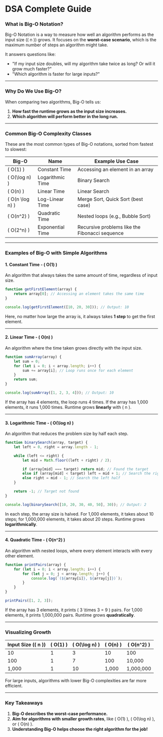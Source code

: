 # DSA Complete Guide

### What is Big-O Notation?  
Big-O Notation is a way to measure how well an algorithm performs as the input size (\( n \)) grows. It focuses on the **worst-case scenario**, which is the maximum number of steps an algorithm might take.

It answers questions like:  
- "If my input size doubles, will my algorithm take twice as long? Or will it grow much faster?"
- "Which algorithm is faster for large inputs?"

---

### Why Do We Use Big-O?  
When comparing two algorithms, Big-O tells us:  
1. **How fast the runtime grows as the input size increases.**  
2. **Which algorithm will perform better in the long run.**

---

### Common Big-O Complexity Classes  
These are the most common types of Big-O notations, sorted from fastest to slowest:

| Big-O       | Name                 | Example Use Case                         |
|-------------|----------------------|------------------------------------------|
| \( O(1) \)  | Constant Time        | Accessing an element in an array         |
| \( O(\log n) \) | Logarithmic Time | Binary Search                            |
| \( O(n) \)  | Linear Time          | Linear Search                            |
| \( O(n \log n) \) | Log-Linear Time | Merge Sort, Quick Sort (best case)       |
| \( O(n^2) \) | Quadratic Time      | Nested loops (e.g., Bubble Sort)         |
| \( O(2^n) \) | Exponential Time    | Recursive problems like the Fibonacci sequence |

---

### Examples of Big-O with Simple Algorithms  

#### 1. **Constant Time - \( O(1) \)**  
An algorithm that always takes the same amount of time, regardless of input size.  

```javascript
function getFirstElement(array) {
    return array[0]; // Accessing an element takes the same time
}

console.log(getFirstElement([10, 20, 30])); // Output: 10
```

Here, no matter how large the array is, it always takes **1 step** to get the first element.

---

#### 2. **Linear Time - \( O(n) \)**  
An algorithm where the time taken grows directly with the input size.

```javascript
function sumArray(array) {
    let sum = 0;
    for (let i = 0; i < array.length; i++) {
        sum += array[i]; // Loop runs once for each element
    }
    return sum;
}

console.log(sumArray([1, 2, 3, 4])); // Output: 10
```

If the array has 4 elements, the loop runs 4 times. If the array has 1,000 elements, it runs 1,000 times. Runtime grows **linearly** with \( n \).

---

#### 3. **Logarithmic Time - \( O(\log n) \)**  
An algorithm that reduces the problem size by half each step.

```javascript
function binarySearch(array, target) {
    let left = 0, right = array.length - 1;

    while (left <= right) {
        let mid = Math.floor((left + right) / 2);

        if (array[mid] === target) return mid; // Found the target
        else if (array[mid] < target) left = mid + 1; // Search the right half
        else right = mid - 1; // Search the left half
    }

    return -1; // Target not found
}

console.log(binarySearch([10, 20, 30, 40, 50], 30)); // Output: 2
```

In each step, the array size is halved. For 1,000 elements, it takes about 10 steps; for 1,000,000 elements, it takes about 20 steps. Runtime grows **logarithmically**.

---

#### 4. **Quadratic Time - \( O(n^2) \)**  
An algorithm with nested loops, where every element interacts with every other element.

```javascript
function printPairs(array) {
    for (let i = 0; i < array.length; i++) {
        for (let j = 0; j < array.length; j++) {
            console.log(`(${array[i]}, ${array[j]})`);
        }
    }
}

printPairs([1, 2, 3]);
```

If the array has 3 elements, it prints \( 3 \times 3 = 9 \) pairs. For 1,000 elements, it prints 1,000,000 pairs. Runtime grows **quadratically**.

---

### Visualizing Growth  

| Input Size (\( n \)) | \( O(1) \) | \( O(\log n) \) | \( O(n) \) | \( O(n^2) \) |
|-----------------------|------------|------------------|------------|--------------|
| 10                   | 1          | 3                | 10         | 100          |
| 100                  | 1          | 7                | 100        | 10,000       |
| 1,000                | 1          | 10               | 1,000      | 1,000,000    |

For large inputs, algorithms with lower Big-O complexities are far more efficient.

---

### Key Takeaways  
1. **Big-O describes the worst-case performance.**  
2. **Aim for algorithms with smaller growth rates**, like \( O(1) \), \( O(\log n) \), or \( O(n) \).  
3. **Understanding Big-O helps choose the right algorithm for the job!**
